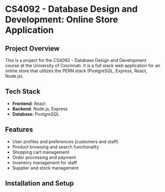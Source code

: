# CS4092 - Database Design and Development: Online Store Application

## Project Overview
This is a project for the CS4092 - Database Design and Development course at the University of Cincinnati. It is a full stack web application for an online store that utilizes the PERN stack (PostgreSQL, Express, React, Node.js).

## Tech Stack
- **Frontend**: React
- **Backend**: Node.js, Express
- **Database**: PostgreSQL

## Features
- User profiles and preferences (customers and staff)
- Product browsing and search functionality
- Shopping cart management
- Order processing and payment
- Inventory management for staff
- Supplier and stock management

## Installation and Setup